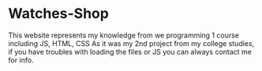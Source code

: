 # Watches-Shop
This website represents my knowledge from we programming 1 course including JS, HTML, CSS
As it was my 2nd project from my college studies, if you have troubles with loading the files or JS you can always contact me for info.
